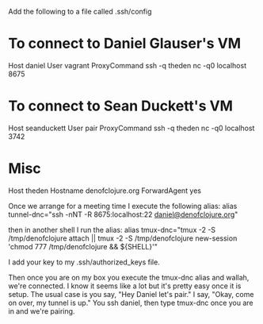 Add the following to a file called .ssh/config

# To connect to Daniel Glauser's VM 
Host daniel
User vagrant
ProxyCommand ssh -q theden nc -q0 localhost 8675

# To connect to Sean Duckett's VM
Host seanduckett
User pair
ProxyCommand ssh -q theden nc -q0 localhost 3742

# Misc
Host theden
Hostname denofclojure.org
ForwardAgent yes

Once we arrange for a meeting time I execute the following alias:
alias tunnel-dnc="ssh -nNT -R 8675:localhost:22 daniel@denofclojure.org"

then in another shell I run the alias:
alias tmux-dnc="tmux -2 -S /tmp/denofclojure attach || tmux -2 -S /tmp/denofclojure new-session 'chmod 777 /tmp/denofclojure && ${SHELL}'"

I add your key to my .ssh/authorized_keys file.

Then once you are on my box you execute the tmux-dnc alias and wallah, we're connected.
I know it seems like a lot but it's pretty easy once it is setup. The usual case is you say, "Hey Daniel let's pair." I say, "Okay, come on over, my tunnel is up." You ssh daniel, then type tmux-dnc once you are in and we're pairing.
